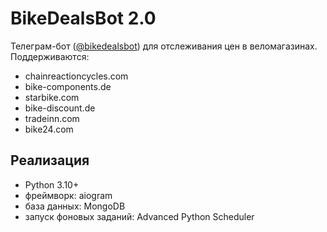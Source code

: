 # BikeDealsBot 2.0
Телеграм-бот ([@bikedealsbot](https://t.me/bikedealsbot)) для отслеживания цен в веломагазинах. Поддерживаются:
* chainreactioncycles.com
* bike-components.de
* starbike.com
* bike-discount.de
* tradeinn.com
* bike24.com

## Реализация
* Python 3.10+
* фреймворк: aiogram
* база данных: MongoDB
* запуск фоновых заданий: Advanced Python Scheduler